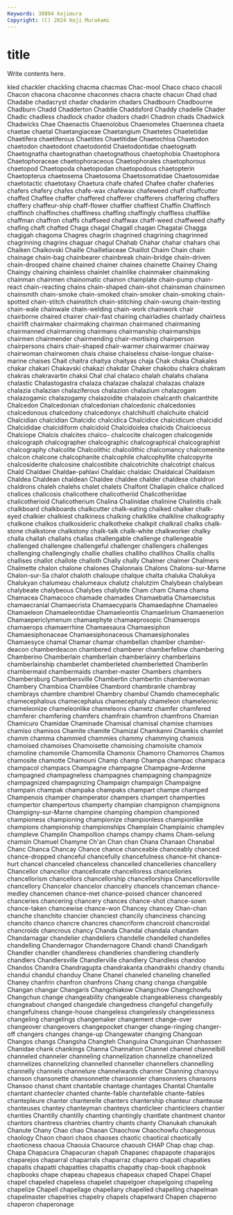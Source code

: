 ```yaml
---
Keywords: 30894 kojimura
Copyright: (C) 2024 Koji Murakami
---
```


# title

Write contents here.



kled chackler chackling chacma chacmas Chac-mool Chaco chaco
chacoli Chacon chacona chaconne chaconnes chacra chacte chacun Chad chad
Chadabe chadacryst chadar chadarim chadars Chadbourn Chadbourne Chadburn Chadd Chadderton
Chaddie Chaddsford Chaddy chadelle Chader Chadic chadless chadlock chador chadors
chadri Chadron chads Chadwick Chadwicks Chae Chaenactis Chaenolobus Chaenomeles Chaeronea
chaeta chaetae chaetal Chaetangiaceae Chaetangium Chaetetes Chaetetidae Chaetifera chaetiferous Chaetites
Chaetitidae Chaetochloa Chaetodon chaetodon chaetodont chaetodontid Chaetodontidae chaetognath Chaetognatha chaetognathan
chaetognathous chaetophobia Chaetophora Chaetophoraceae chaetophoraceous Chaetophorales chaetophorous chaetopod Chaetopoda chaetopodan
chaetopodous chaetopterin Chaetopterus chaetosema Chaetosoma Chaetosomatidae Chaetosomidae chaetotactic chaetotaxy Chaetura
chafe chafed Chafee chafer chaferies chafers chafery chafes chafe-wax chafewax
chafeweed chaff chaffcutter chaffed Chaffee chaffer chaffered chafferer chafferers chaffering
chaffers chaffery chaffeur-ship chaff-flower chaffier chaffiest Chaffin Chaffinch chaffinch chaffinches
chaffiness chaffing chaffingly chaffless chafflike chaffman chaffron chaffs chaffseed chaffwax
chaff-weed chaffweed chaffy chafing chaft chafted Chaga chagal Chagall chagan
Chagatai Chagga chagigah chagoma Chagres chagrin chagrined chagrining chagrinned chagrinning
chagrins chaguar chagul Chahab Chahar chahar chahars chai Chaiken Chaikovski
Chaille Chailletiaceae Chaillot Chaim Chain chain chainage chain-bag chainbearer chainbreak
chain-bridge chain-driven chain-drooped chaine chained chainer chaines chainette Chainey Chaing
Chaingy chaining chainless chainlet chainlike chainmaker chainmaking chainman chainmen chainomatic
chainon chainplate chain-pump chain-react chain-reacting chains chain-shaped chain-shot chainsman chainsmen
chainsmith chain-smoke chain-smoked chain-smoker chain-smoking chain-spotted chain-stitch chainstitch chain-stitching chain-swung
chain-testing chain-wale chainwale chain-welding chain-work chainwork chair chairborne chaired chairer
chair-fast chairing chairladies chairlady chairless chairlift chairmaker chairmaking chairman chairmaned
chairmaning chairmanned chairmanning chairmans chairmanship chairmanships chairmen chairmender chairmending chair-mortising
chairperson chairpersons chairs chair-shaped chair-warmer chairwarmer chairway chairwoman chairwomen chais
chaise chaiseless chaise-longue chaise-marine chaises Chait chaitra chaitya chaityas chaja
Chak chaka Chakales chakar chakari Chakavski chakazi chakdar Chaker chakobu
chakra chakram chakras chakravartin chaksi Chal chal chalaco chalah chalahs
chalana chalastic Chalastogastra chalaza chalazae chalazal chalazas chalaze chalazia chalazian
chalaziferous chalazion chalazium chalazogam chalazogamic chalazogamy chalazoidite chalazoin chalcanth chalcanthite
Chalcedon Chalcedonian chalcedonian chalcedonic chalcedonies chalcedonous chalcedony chalcedonyx chalchihuitl chalchuite
chalcid Chalcidian chalcidian Chalcidic chalcidica Chalcidice chalcidicum chalcidid Chalcididae chalcidiform
chalcidoid Chalcidoidea chalcids Chalcioecus Chalciope Chalcis chalcites chalco- chalcocite chalcogen
chalcogenide chalcograph chalcographer chalcographic chalcographical chalcographist chalcography chalcolite Chalcolithic chalcolithic
chalcomancy chalcomenite chalcon chalcone chalcophanite chalcophile chalcophyllite chalcopyrite chalcosiderite chalcosine
chalcostibite chalcotrichite chalcotript chalcus Chald Chaldaei Chaldae-pahlavi Chaldaic chaldaic Chaldaical
Chaldaism Chaldea Chaldean chaldean Chaldee chaldee chalder chaldese chaldron chaldrons
chaleh chalehs chalet chalets Chalfont Chaliapin chalice chaliced chalices chalicosis
chalicothere chalicotheriid Chalicotheriidae chalicotherioid Chalicotherium Chalina Chalinidae chalinine Chalinitis chalk
chalkboard chalkboards chalkcutter chalk-eating chalked chalker chalk-eyed chalkier chalkiest chalkiness
chalking chalklike chalkline chalkography chalkone chalkos chalkosideric chalkotheke chalkpit chalkrail
chalks chalk-stone chalkstone chalkstony chalk-talk chalk-white chalkworker chalky challa challah
challahs challas challengable challenge challengeable challenged challengee challengeful challenger challengers
challenges challenging challengingly challie challies challiho challihos Challis challis challises
challot challote challoth Chally chally Chalmer chalmer Chalmers Chalmette chalon
chalone chalones Chalonnais Chalons Chalons-sur-Marne Chalon-sur-Sa chalot chaloth chaloupe chalque
chalta chaluka Chalukya Chalukyan chalumeau chalumeaux chalutz chalutzim Chalybean chalybean
chalybeate chalybeous Chalybes chalybite Cham cham Chama chama Chamacea Chamacoco
chamade chamades Chamaebatia Chamaecistus chamaecranial Chamaecrista Chamaecyparis Chamaedaphne Chamaeleo Chamaeleon
Chamaeleontidae Chamaeleontis Chamaelirium Chamaenerion Chamaepericlymenum chamaephyte chamaeprosopic Chamaerops chamaerops chamaerrhine
Chamaesaura Chamaesiphon Chamaesiphonaceae Chamaesiphonaceous Chamaesiphonales Chamaesyce chamal Chamar chamar chambellan
chamber chamber-deacon chamberdeacon chambered chamberer chamberfellow chambering Chamberino Chamberlain chamberlain
chamberlainry chamberlains chamberlainship chamberlet chamberleted chamberletted Chamberlin chambermaid chambermaids chamber-master
Chambers chambers Chambersburg Chambersville Chambertin chambertin chamberwoman Chambery Chambioa Chamblee
Chambord chambranle chambray chambrays chambre chambrel Chambry chambul Chamdo chamecephalic
chamecephalous chamecephalus chamecephaly chameleon chameleonic chameleonize chameleonlike chameleons chametz chamfer
chamfered chamferer chamfering chamfers chamfrain chamfron chamfrons Chamian Chamicuro Chamidae
Chaminade Chamisal chamisal chamise chamises chamiso chamisos Chamite chamite Chamizal
Chamkanni Chamkis chamlet chamm chamma chammied chammies chammy chammying chamois
chamoised chamoises Chamoisette chamoising chamoisite chamoix chamoline chamomile Chamomilla Chamonix
Chamorro Chamorros Chamos chamosite chamotte Chamouni Champ champ Champa champac
champaca champacol champacs Champagne champagne Champagne-Ardenne champagned champagneless champagnes champagning
champagnize champagnized champagnizing Champaign champaign Champaigne champain champak champaka champaks
champart champe champed Champenois champer champerator champers champert champerties champertor
champertous champerty champian champignon champignons Champigny-sur-Marne champine champing champion championed
championess championing championize championless championlike champions championship championships Champlain Champlainic
champlev champleve Champlin Champollion champs champy chams Cham-selung chamsin Chamuel
Chamyne Ch'an Chan chan Chana Chanaan Chanabal Chanc Chanca Chancay
Chance chance chanceable chanceably chanced chance-dropped chanceful chancefully chancefulness chance-hit
chance-hurt chancel chanceled chanceless chancelled chancelleries chancellery Chancellor chancellor chancellorate
chancelloress chancellories chancellorism chancellors chancellorship chancellorships Chancellorsville chancellory Chancelor chancelor
chancelry chancels chanceman chance-medley chancemen chance-met chance-poised chancer chancered chanceries
chancering chancery chances chance-shot chance-sown chance-taken chancewise chance-won Chancey chancey
Chan-chan chanche chanchito chancier chanciest chancily chanciness chancing chancito chanco
chancre chancres chancriform chancroid chancroidal chancroids chancrous chancy Chanda Chandal
chandala chandam Chandarnagar chandelier chandeliers chandelle chandelled chandelles chandelling Chandernagor
Chandernagore Chandi chandi Chandigarh Chandler chandler chandleress chandleries chandlering chandlerly
chandlers Chandlersville Chandlerville chandlery Chandless chandoo Chandos Chandra Chandragupta chandrakanta
chandrakhi chandry chandu chandui chandul chanduy Chane Chanel chaneled chaneling
chanelled Chaney chanfrin chanfron chanfrons Chang chang changa changable Changan
changar Changaris Changchiakow Changchow Changchowfu Changchun change changeability changeable changeableness
changeably changeabout changed changedale changedness changeful changefully changefulness change-house changeless
changelessly changelessness changeling changelings changemaker changement change-over changeover changeovers changepocket
changer change-ringing changer-off changers changes change-up Changewater changing Changoan Changos
changs Changsha Changteh Changuina Changuinan Chanhassen Chanidae chank chankings Channa
Channahon Channel channel channelbill channeled channeler channeling channelization channelize channelized
channelizes channelizing channelled channeller channellers channelling channelly channels channelure channelwards
channer Channing chanoyu chanson chansonette chansonnette chansonnier chansonniers chansons Chansoo
chanst chant chantable chantage chantages Chantal Chantalle chantant chantecler chanted
chante-fable chantefable chante-fables chantepleure chanter chanterelle chanters chantership chanteur chanteuse
chanteuses chantey chanteyman chanteys chanticleer chanticleers chantier chanties Chantilly chantilly
chanting chantingly chantlate chantment chantor chantors chantress chantries chantry chants
chanty Chanukah chanukah Chanute Chany Chao chao Chaoan Chaochow Chaochowfu
chaogenous chaology Chaon chaori chaos chaoses chaotic chaotical chaotically chaoticness
chaoua Chaouia Chaource chaoush CHAP Chap chap chap. Chapa Chapacura
Chapacuran chapah Chapanec chapapote chaparajos chaparejos chaparral chaparrals chaparraz chaparro
chapati chapaties chapatis chapatti chapatties chapattis chapatty chap-book chapbook chapbooks
chape chapeau chapeaus chapeaux chaped Chapei Chapel chapel chapeled chapeless
chapelet chapelgoer chapelgoing chapeling chapelize Chapell chapellage chapellany chapelled chapelling
chapelman chapelmaster chapelries chapelry chapels chapelward Chapen chaperno chaperon chaperonage
